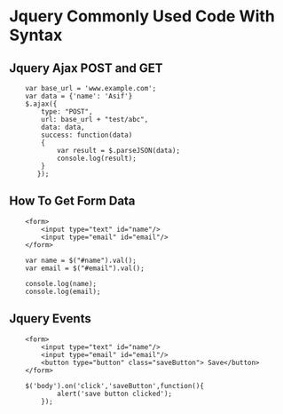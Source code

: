 # Jquery Commonly Used Code With Syntax

## Jquery Ajax POST and GET

```
	var base_url = 'www.example.com';
	var data = {'name': 'Asif'}
  	$.ajax({
        type: "POST",
        url: base_url + "test/abc",
        data: data,
        success: function(data)
        {
            var result = $.parseJSON(data);
            console.log(result);
        }
       });
```

## How To Get Form Data

```
	<form>
		<input type="text" id="name"/>
		<input type="email" id="email"/>
	</form>

	var name = $("#name").val();
	var email = $("#email").val();

	console.log(name);
	console.log(email);
```

## Jquery Events


```
	<form>
		<input type="text" id="name"/>
		<input type="email" id="email"/>
		<button type="button" class="saveButton"> Save</button>
	</form>

	$('body').on('click','saveButton',function(){
			alert('save button clicked');
		});
```